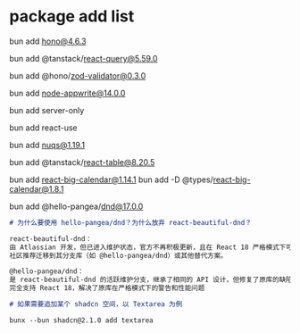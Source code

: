 # package add list

bun add hono@4.6.3

bun add @tanstack/react-query@5.59.0

bun add @hono/zod-validator@0.3.0

bun add node-appwrite@14.0.0

bun add server-only

bun add react-use

bun add nuqs@1.19.1

bun add @tanstack/react-table@8.20.5

bun add react-big-calendar@1.14.1
bun add -D @types/react-big-calendar@1.8.1

bun add @hello-pangea/dnd@17.0.0

```md
# 为什么要使用 hello-pangea/dnd？为什么放弃 react-beautiful-dnd？

react-beautiful-dnd：
由 Atlassian 开发，但已进入维护状态，官方不再积极更新，且在 React 18 严格模式下可能存在兼容性问题
社区推荐迁移到其分支库（如 @hello-pangea/dnd）或其他替代方案。

@hello-pangea/dnd：
是 react-beautiful-dnd 的活跃维护分支，继承了相同的 API 设计，但修复了原库的缺陷并持续更新。
完全支持 React 18，解决了原库在严格模式下的警告和性能问题
```

```md
# 如果需要追加某个 shadcn 空间，以 Textarea 为例

bunx --bun shadcn@2.1.0 add textarea
```
